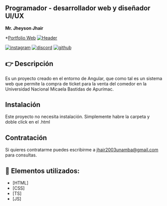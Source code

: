 ## Programador - desarrollador web y diseñador UI/UX
**Mr. Jheyson Jhair**

*[Portfolio Web](https://www.instagram.com/jheyson_jhair_aa/)
[![Header](https://nombre.vukki.net/significado/imagen/0-0-0-0-0/M/jhair.jpg "Header")]()

[![instagram](https://img.shields.io/static/v1?label=&message=instagram&color=5B51D8&logo=instagram&logoColor=white&style=for-the-badge)](https://www.instagram.com/jheyson_jhair_aa/)
[![discord](https://img.shields.io/static/v1?label=&message=discord&color=7289da&logo=discord&logoColor=white&style=for-the-badge)](https://discord.gg/2J7dPnURHc)
[![github](https://img.shields.io/static/v1?label=&message=github&color=171515&logo=github&logoColor=white&style=for-the-badge)](https://github.com/JheysonJhair)

## 👉 Descripción
Es un proyecto creado en el entorno de Angular, que como tal es un sistema web que permite la compra de ticket para la venta del comedor en la Universidad Nacional Micaela Bastidas de Apurímac.

## Instalación
Este proyecto no necesita instalación. Simplemente habre la carpeta y doble click en el .html

## Contratación
Si quieres contratarme puedes escribirme  a jhair2003unamba@gmail.com para consultas.

## 📝 Elementos utilizados:
- [HTML]
- [CSS]
- [TS]
- [JS]
